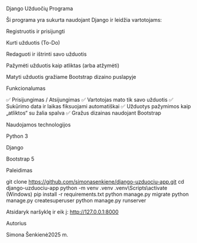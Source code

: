 Django Užduočių Programa

Ši programa yra sukurta naudojant Django ir leidžia vartotojams:

Registruotis ir prisijungti

Kurti užduotis (To-Do)

Redaguoti ir ištrinti savo užduotis

Pažymėti užduotis kaip atliktas (arba atžymėti)

Matyti užduotis gražiame Bootstrap dizaino puslapyje

Funkcionalumas

✅ Prisijungimas / Atsijungimas
✅ Vartotojas mato tik savo užduotis
✅ Sukūrimo data ir laikas fiksuojami automatiškai
✅ Užduotys pažymimos kaip „atliktos“ su žalia spalva
✅ Gražus dizainas naudojant Bootstrap

Naudojamos technologijos

Python 3

Django

Bootstrap 5

Paleidimas

git clone https://github.com/simonasenkiene/django-uzduociu-app.git
cd django-uzduociu-app
python -m venv .venv
.venv\Scripts\activate (Windows)
pip install -r requirements.txt
python manage.py migrate
python manage.py createsuperuser
python manage.py runserver

Atsidaryk naršyklę ir eik į: http://127.0.0.1:8000


Autorius

Simona Šenkienė2025 m.

